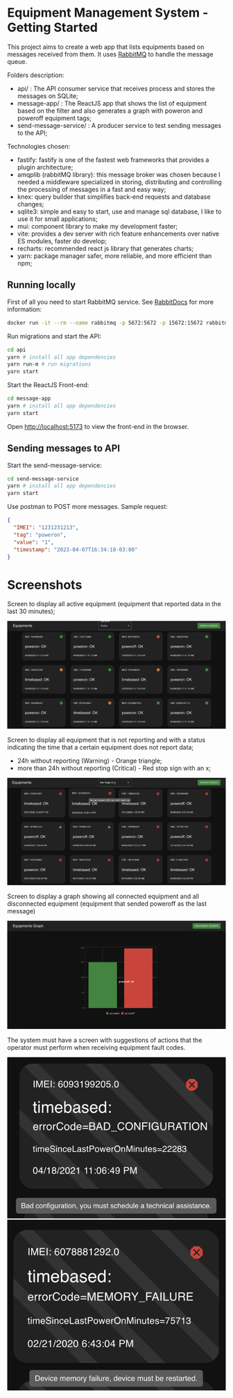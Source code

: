 # Equipment Management System - Getting Started

This project aims to create a web app that lists equipments based on messages received from them. It uses [RabbitMQ](https://www.rabbitmq.com/) to handle the message queue.

Folders description:

 - api/ : The API consumer service that receives process and stores the messages on SQLite;
 - message-app/ : The ReactJS app that shows the list of equipment based on the filter and also generates a graph with poweron and poweroff equipment tags;
 - send-message-service/ : A producer service to test sending messages to the API;

Technologies chosen:

- fastify: fastify is one of the fastest web frameworks that provides a plugin architecture;
- amqplib (rabbitMQ library): this message broker was chosen because I needed a middleware specialized in storing, distributing and controlling the processing of messages in a fast and easy way;
- knex: query builder that simplifies back-end requests and database changes;
- sqlite3: simple and easy to start, use and manage sql database, I like to use it for small applications;
- mui: component library to make my development faster;
- vite: provides a dev server with rich feature enhancements over native ES modules, faster do develop;
- recharts: recommended react js library that generates charts;
- yarn: package manager safer, more reliable, and more efficient than npm;

## Running locally

First of all you need to start RabbitMQ service. See [RabbitDocs](https://www.rabbitmq.com/download.html) for more information:

```bash
docker run -it --rm --name rabbitmq -p 5672:5672 -p 15672:15672 rabbitmq:3.11-management
```

Run migrations and start the API:

```bash
cd api
yarn # install all app dependencies
yarn run-m # run migrations
yarn start
```

Start the ReactJS Front-end:

```bash
cd message-app
yarn # install all app dependencies
yarn start
```

Open [http://localhost:5173](http://localhost:5173) to view the front-end in the browser.

## Sending messages to API

Start the send-message-service:

```bash
cd send-message-service
yarn # install all app dependencies
yarn start
```

Use postman to POST more messages. Sample request:

```json
{
  "IMEI": "1231231213",
  "tag": "poweron",
  "value": "1",
  "timestamp": "2023-04-07T16:34:18-03:00"
}
```

# Screenshots

Screen to display all active equipment (equipment that reported data in the last 30 minutes);

<img src="screenshots/active-equipments.png" />

</br>

Screen to display all equipment that is not reporting and with a status indicating the time that a certain equipment does not report data;
 - 24h without reporting (Warning) - Orange triangle;
 - more than 24h without reporting (Critical) - Red stop sign with an x;

<img src="screenshots/not-reporting-equipments.png" />

</br>

Screen to display a graph showing all connected equipment and all disconnected equipment (equipment that sended poweroff as the last message)

<img src="screenshots/equipments-graph.png" />

</br>

The system must have a screen with suggestions of actions that the operator must perform when receiving equipment fault codes.

<img src="screenshots/bad-configuration-error.png" />
<img src="screenshots/memory-error.png" />
